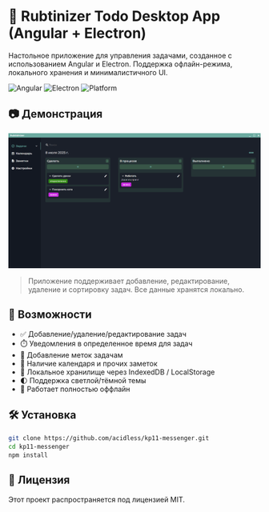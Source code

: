 # 📝 Rubtinizer Todo Desktop App (Angular + Electron)

Настольное приложение для управления задачами, созданное с использованием Angular и Electron. Поддержка офлайн-режима, локального хранения и минималистичного UI.

![Angular](https://img.shields.io/badge/Angular-DD0031?style=for-the-badge&logo=angular&logoColor=white)
![Electron](https://img.shields.io/badge/Electron-2C2E3B?style=for-the-badge&logo=electron&logoColor=9FEAF9)
![Platform](https://img.shields.io/badge/platform-win-lightgrey?style=for-the-badge)

## 📷 Демонстрация

![Пример интерфейса](./assets/screenshot.png)

> Приложение поддерживает добавление, редактирование, удаление и сортировку задач. Все данные хранятся локально.

## 🚀 Возможности

- ✅ Добавление/удаление/редактирование задач
- ⏱️ Уведомления в определенное время для задач
- 📌 Добавление меток задачам
- 📅 Наличие календаря и прочих заметок
- 💾 Локальное хранилище через IndexedDB / LocalStorage
- 🌓 Поддержка светлой/тёмной темы
- 🔋 Работает полностью оффлайн

## 🛠 Установка

```bash
git clone https://github.com/acidless/kp11-messenger.git
cd kp11-messenger
npm install
```

## 📝 Лицензия

Этот проект распространяется под лицензией MIT.
